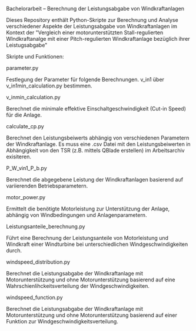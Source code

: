 Bachelorarbeit – Berechnung der Leistungsabgabe von Windkraftanlagen

Dieses Repository enthält Python-Skripte zur Berechnung und Analyse verschiedener Aspekte der Leistungsabgabe von Windkraftanlagen im Kontext der "Vergleich einer motorunterstützten Stall-regulierten WIndkraftanalge mit einer Pitch-regulierten Windkraftanlage bezüglich ihrer Leistugsabgabe"

Skripte und Funktionen:

parameter.py 

Festlegung der Parameter für folgende Berechnungen. v_in1 über v_in1min_calculation.py bestimmen.


v_inmin_calculation.py

Berechnet die minimale effektive Einschaltgeschwindigkeit (Cut-in Speed) für die Anlage.


calculate_cp.py

Berechnet den Leistungsbeiwerts abhängig von verschiedenen Parametern der Windkraftanlage. Es muss eine .csv Datei mit den Leistungsbeiwerten in Abhängigkeit von den TSR (z.B. mittels QBlade erstellen) im Arbeitsarchiv exisiteren.


P_W_vin1_P_b.py

Berechnet die abgegebene Leistung der Windkraftanlagen basierend auf variierenden Betriebsparametern.


motor_power.py

Ermittelt die benötigte Motorleistung zur Unterstützung der Anlage, abhängig von Windbedingungen und Anlagenparametern.


Leistungsanteile_berechnung.py

Führt eine Berechnung der Leistungsanteile von Motorleistung und Windkraft einer Windturbine bei unterschiedlichen Windgeschwindigkeiten durch.


windspeed_distribution.py

Berechnet die Leistungsabgabe der Windkraftanlage mit Motorunterstützung und ohne Motorunterstützung basierend auf eine Wahrschienlihckeitsverteilung der Windgeschwindigkeiten.


windspeed_function.py

Berechnet die Leistungsabgabe der Windkraftanlage mit Motorunterstützung und ohne Motorunterstützung basierend auf einer Funktion zur Windgeschwindigkeitsverteilung.




